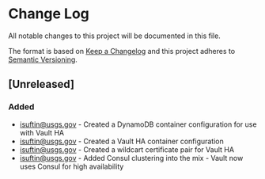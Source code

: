 # Change Log
All notable changes to this project will be documented in this file.

The format is based on [Keep a Changelog](http://keepachangelog.com/)
and this project adheres to [Semantic Versioning](http://semver.org/).

## [Unreleased]
### Added
 - isuftin@usgs.gov - Created a DynamoDB container configuration for use with Vault HA
 - isuftin@usgs.gov - Created a Vault HA container configuration
 - isuftin@usgs.gov - Created a wildcart certificate pair for Vault HA
 - isuftin@usgs.gov - Added Consul clustering into the mix - Vault now uses Consul for high availability
